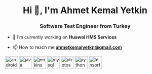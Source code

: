 <h1 align="center">Hi 👋, I'm Ahmet Kemal Yetkin</h1>
<h3 align="center">Software Test Engineer from Turkey</h3>

- 🔭 I’m currently working on **Huawei HMS Services**

- 📫 How to reach me **ahmetkemalyetkn@gmail.com**

<p align="left"><img src="https://www.vectorlogo.zone/logos/android/android-icon.svg" alt="android" width="40" height="40"/> <img src="https://www.vectorlogo.zone/logos/java/java-icon.svg" alt="java" width="40" height="40"/> <img src="https://www.vectorlogo.zone/logos/jenkins/jenkins-icon.svg" alt="jenkins" width="40" height="40"/> <img src="https://www.vectorlogo.zone/logos/mysql/mysql-ar21.svg" alt="mysql" width="40" height="40"/> <img src="https://seeklogo.com/images/A/adobe-photoshop-logo-7B88D7B5AA-seeklogo.com.png" alt="photoshop" width="40" height="40"/> <img src="https://www.vectorlogo.zone/logos/python/python-icon.svg" alt="python" width="40" height="40"/> <img src="https://www.vectorlogo.zone/logos/tensorflow/tensorflow-icon.svg" alt="tensorflow" width="40" height="40"/></p>
